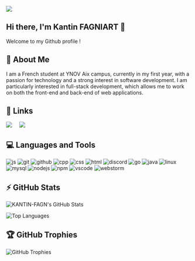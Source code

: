 [![](https://visitcount.itsvg.in/api?id=KANTIN-FAGN&icon=0&color=0)](https://visitcount.itsvg.in)

## Hi there, I'm Kantin FAGNIART 👋

Welcome to my Github profile !

## 🚀 About Me

I am a French student at YNOV Aix campus, currently in my first year, with a passion for technology and a strong interest in software development. I am particularly interested in full-stack development, which allows me to work on both the front-end and back-end of web applications.

## 🔗 Links

<p align="left">
  <a target="_blank"href="https://www.linkedin.com/in/kantin-fagniart/"><img src="https://img.shields.io/badge/linkedin-%230077B5.svg?&style=for-the-badge&logo=linkedin&logoColor=white" /></a>&nbsp;&nbsp;&nbsp;&nbsp;
   <a target="_blank"href="#"><img src="https://img.shields.io/badge/my_portfolio-CB4827?style=for-the-badge&logo=ko-fi&logoColor=white" /></a>&nbsp;&nbsp;&nbsp;&nbsp;
</p>

## 💻 Languages and Tools
<p align="left">
  <img src="https://skillicons.dev/icons?i=js" alt="js">
  <img src="https://skillicons.dev/icons?i=git" alt="git">
  <img src="https://skillicons.dev/icons?i=github" alt="github">
  <img src="https://skillicons.dev/icons?i=cpp" alt="cpp">
  <img src="https://skillicons.dev/icons?i=css" alt="css">
  <img src="https://skillicons.dev/icons?i=html" alt="html">
  <img src="https://skillicons.dev/icons?i=discord" alt="discord">
  <img src="https://skillicons.dev/icons?i=go" alt="go">
  <img src="https://skillicons.dev/icons?i=java" alt="java">
  <img src="https://skillicons.dev/icons?i=linux" alt="linux">
  <img src="https://skillicons.dev/icons?i=mysql" alt="mysql">
  <img src="https://skillicons.dev/icons?i=nodejs" alt="nodejs">
  <img src="https://skillicons.dev/icons?i=npm" alt="npm">
  <img src="https://skillicons.dev/icons?i=vscode" alt="vscode">
  <img src="https://skillicons.dev/icons?i=webstorm" alt="webstorm">
</p>

## ⚡ GitHub Stats

<p align="left">
  <img src="https://github-readme-stats.vercel.app/api?username=KANTIN-FAGN&show_icons=true&count_private=true&theme=gruvbox" alt="KANTIN-FAGN's GitHub Stats" />
</p>
<p align="left">
  <img src="https://github-readme-stats.vercel.app/api/top-langs/?username=KANTIN-FAGN&layout=compact&count_private=true&theme=gruvbox" alt="Top Languages" />
</p>

## 🏆 GitHub Trophies

<p style="display: flex; justify-content: space-between; width: 100%;">
  <img src="https://github-profile-trophy.vercel.app/?username=KANTIN-FAGN&theme=gruvbox" alt="GitHub Trophies" />
</p>
